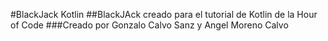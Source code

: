 #BlackJack Kotlin
##BlackJAck creado para el tutorial de Kotlin de la Hour of Code
###Creado por Gonzalo Calvo Sanz y Angel Moreno Calvo